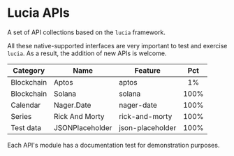 # Lucia APIs

A set of API collections based on the `lucia` framework.

All these native-supported interfaces are very important to test and exercise `lucia`. As a result, the addition of new APIs is welcome.

| Category | Name | Feature | Pct |
|---|---|---|:---:|
| Blockchain | Aptos | aptos | 1% |
| Blockchain | Solana | solana | 100% |
| Calendar | Nager.Date | nager-date | 100% |
| Series | Rick And Morty | rick-and-morty | 100% |
| Test data | JSONPlaceholder | json-placeholder | 100% |

Each API's module has a documentation test for demonstration purposes.
